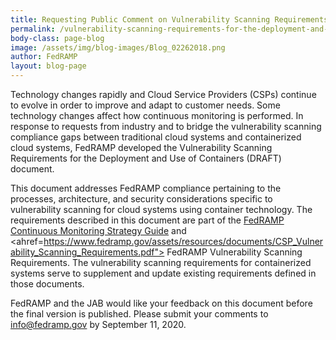 ```yaml
---
title: Requesting Public Comment on Vulnerability Scanning Requirements for the Deployment and Use of Containers
permalink: /vulnerability-scanning-requirements-for-the-deployment-and-use-of-containers/
body-class: page-blog
image: /assets/img/blog-images/Blog_02262018.png
author: FedRAMP
layout: blog-page
---
```

Technology changes rapidly and Cloud Service Providers (CSPs) continue to evolve in order to improve and adapt to customer needs. Some technology changes affect how continuous monitoring is performed. In response to requests from industry and to bridge the vulnerability scanning compliance gaps between traditional cloud systems and containerized cloud systems, FedRAMP developed the Vulnerability Scanning Requirements for the Deployment and Use of Containers (DRAFT) document. 

This document addresses FedRAMP compliance pertaining to the processes, architecture, and security considerations specific to vulnerability scanning for cloud systems using container technology. The requirements described in this document are part of the <a href="https://www.fedramp.gov/assets/resources/documents/CSP_Continuous_Monitoring_Performance_Management_Guide.pdf">FedRAMP Continuous Monitoring Strategy Guide</a> and <ahref=https://www.fedramp.gov/assets/resources/documents/CSP_Vulnerability_Scanning_Requirements.pdf"> FedRAMP Vulnerability Scanning Requirements</a>. The vulnerability scanning requirements for containerized systems serve to supplement and update existing requirements defined in those documents.

FedRAMP and the JAB would like your feedback on this document before the final version is published. Please submit your comments to <a href="mailto:info@fedramp.gov">info@fedramp.gov</a> by September 11, 2020. 
